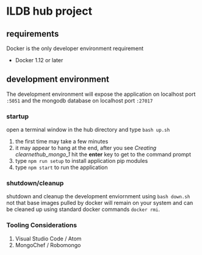 # ILDB hub project

## requirements
Docker is the only developer environment requirement
* Docker 1.12 or later

## development environment
The development environment will expose the application on localhost port `:5051` and the mongodb database on localhost port `:27017`

### startup
open a terminal window in the hub directory and type `bash up.sh`

1. the first time may take a few minutes
2. it may appear to hang at the end, after you see *Creating clearnethub_mongo_1*  hit the __enter__ key to get to the command prompt
3. type `npm run setup` to install application pip modules
4. type `npm start` to run the application

### shutdown/cleanup
shutdown and cleanup the development enviornment using `bash down.sh`  not that base images pulled by docker will remain on your system and can be cleaned up using standard docker commands `docker rmi`.

### Tooling Considerations
1. Visual Studio Code / Atom
2. MongoChef / Robomongo
